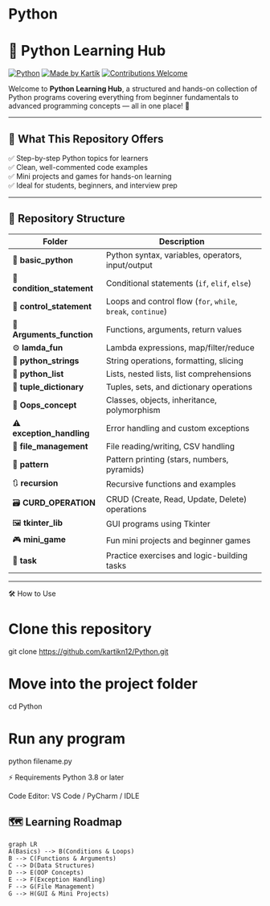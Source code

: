# Python

# 🐍 Python Learning Hub  
[![Python](https://img.shields.io/badge/Python-3.x-blue.svg)](https://www.python.org/)
[![Made by Kartik](https://img.shields.io/badge/Made%20with-%E2%9D%A4%EF%B8%8F%20by%20Kartik-orange)](https://github.com/kartikn12)
[![Contributions Welcome](https://img.shields.io/badge/Contributions-Welcome-brightgreen.svg)](https://github.com/kartikn12/Python/issues)

Welcome to **Python Learning Hub**, a structured and hands-on collection of Python programs covering everything from beginner fundamentals to advanced programming concepts — all in one place! 🚀

---

## 📘 What This Repository Offers

✅ Step-by-step Python topics for learners  
✅ Clean, well-commented code examples  
✅ Mini projects and games for hands-on learning  
✅ Ideal for students, beginners, and interview prep  

---

## 📂 Repository Structure

| Folder | Description |
|--------|--------------|
| 🧩 **basic_python** | Python syntax, variables, operators, input/output |
| 🔁 **condition_statement** | Conditional statements (`if`, `elif`, `else`) |
| 🔄 **control_statement** | Loops and control flow (`for`, `while`, `break`, `continue`) |
| 🧠 **Arguments_function** | Functions, arguments, return values |
| ⚙️ **lamda_fun** | Lambda expressions, map/filter/reduce |
| 🔡 **python_strings** | String operations, formatting, slicing |
| 🧺 **python_list** | Lists, nested lists, list comprehensions |
| 🧾 **tuple_dictionary** | Tuples, sets, and dictionary operations |
| 🧱 **Oops_concept** | Classes, objects, inheritance, polymorphism |
| ⚠️ **exception_handling** | Error handling and custom exceptions |
| 📁 **file_management** | File reading/writing, CSV handling |
| 🎨 **pattern** | Pattern printing (stars, numbers, pyramids) |
| 🔃 **recursion** | Recursive functions and examples |
| 🗃️ **CURD_OPERATION** | CRUD (Create, Read, Update, Delete) operations |
| 🖼️ **tkinter_lib** | GUI programs using Tkinter |
| 🎮 **mini_game** | Fun mini projects and beginner games |
| 🧭 **task** | Practice exercises and logic-building tasks |

---

🛠️ How to Use
# Clone this repository
git clone https://github.com/kartikn12/Python.git

# Move into the project folder
cd Python

# Run any program
python filename.py


⚡ Requirements
Python 3.8 or later

Code Editor: VS Code / PyCharm / IDLE

## 🗺️ Learning Roadmap

```mermaid
graph LR
A(Basics) --> B(Conditions & Loops)
B --> C(Functions & Arguments)
C --> D(Data Structures)
D --> E(OOP Concepts)
E --> F(Exception Handling)
F --> G(File Management)
G --> H(GUI & Mini Projects)



